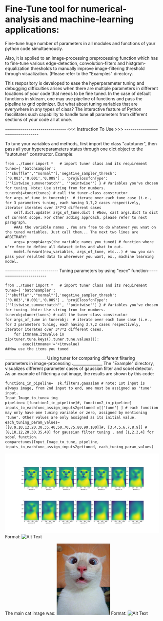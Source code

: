 # Fine-Tune tool for numerical-analysis and machine-learning applications:
Fine-tune huge number of parameters in all modules and functions of your python code simultaenously. 

Also, it is applied to an image-processing preprocessing function which has to fine-tune various edge-detection, convolution-filters and histgram-equalization thresholds to manually improve image-filtering threshold through visualization. (Please refer to the "Examples" directory.

This respository is developed to ease the hyperparameter tuning and debugging difficulties arises when there are multiple parameters in different locations of your code that needs to be fine tuned. In the case of default functions in sklearn, one may use pipeline of functions and pass the pipeline to grid optimizer. But what about tuning variables that are everywhere in any types of class? The interactive feature of Python fascilitates such capability to handle tune all parameters from different sections of your code all at once.


------------------------------- <<< Instruction To Use >>> ----------------------------------

To tune your variables and methods, first import the class "autotuner", then pass all your hypereparameters states through one dict object to the "autotuner" constructor. Example:

    from ../tuner import *   # import tuner class and its requirement
    tunes={ 'batchsampler':['"shuffle"','"normal"'],'negative_sampler_thresh':['0.003','0.001','0.009'] , 'projElossfcnType':['"listwise_sumoverbatch"', '"pointwise"'] } # Variables you've chosen for tuning. Note: Use string from for numbers.
    tunerobj=tuner(tunes) # call the tuner-class constructor
    for args_of_tune in tunerobj:  # iterate over each tune case (i.e., for 3 parameters tuning, each having 3,7,2 cases respectively, iterator iterates over 3*7*2 different cases
        self.dict.update( args_of_tune.dict ) #Now, cast args.dict to dict of current scope. For other adding approach, please refer to next paragraph.   
        ##As the variable names , You are free to do whatever you wnat on the tuned variables. Just call them... The next two lines are ARBITRARY!
        args= prompt4args(the_variable_names_you_tuned) # function where u're free to define all dataset infos and what to out.
        model.forward(new_variables, args_of_tune, etc...) # now you can pass your resulted data to whereever you want, ex., machine learning model.


--------------------------- Tuning parameters by using "exec" function--------------------------

    from ../tuner import *   # import tuner class and its requirement
    tunes={ 'batchsampler':['"shuffle"','"normal"'],'negative_sampler_thresh':['0.003','0.001','0.009'] , 'projElossfcnType':['"listwise_sumoverbatch"', '"pointwise"'] } # Variables you've chosen for tuning. Note: Use string from for numbers.
    tunerobj=tuner(tunes) # call the tuner-class constructor
    for args_of_tune in tunerobj:  # iterate over each tune case (i.e., for 3 parameters tuning, each having 3,7,2 cases respectively, iterator iterates over 3*7*2 different cases.
        for itmname,itmvalue in zip(tuner.tune.keys(),tuner.tune.values()):
            exec(itmname+'='+itmvalue)
    ##Now use the items you tuned





_____________________ Using tuner for comparing different filtering parameters in image-processing ._______________
The "Example" directory, visualizes different parameter cases of gaussian filter and sobel detector.
As an example of filtering a cat image, the results are shown by this code:

    function1_in_pipeline=  sk.filters.gaussian # note: 1st input is always image, from 2nd input to end, one must be assigned as 'tune' input.
    Input_Image_to_tune= img
    pipeline= [function1_in_pipeline]#, function2_in_pipeline]
    inputs_to_eachfunc_assign_inputs2gettuned =[['tune'] ] # each function may only have one tuning variable or zero, assigned by mentioning 'tune'. Other values are only assigned as its initial value.
    each_tuning_param_values=[[8,9,10,12,20,30,35,40,50,70,75,80,90,100]]#, [3,4,5,6,7,8,9]] # [8,10,12,20,30,35,40] for gaussian filter tuning , and [1,2,3,4] for sobel function.
    comparetunes(Input_Image_to_tune, pipeline, inputs_to_eachfunc_assign_inputs2gettuned, each_tuning_param_values)

![GitHub Logo](/Example/Figure_1.png)
Format: ![Alt Text](url)


The main cat image was:
![GitHub Logo](/Example/cat.jpg)
Format: ![Alt Text](url)
